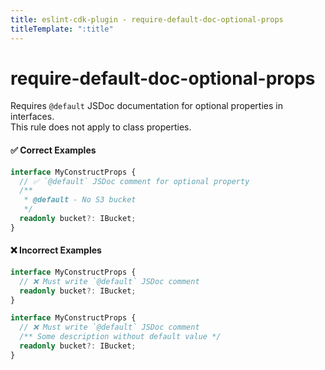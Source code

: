 ```yaml
---
title: eslint-cdk-plugin - require-default-doc-optional-props
titleTemplate: ":title"
---
```


# require-default-doc-optional-props

Requires `@default` JSDoc documentation for optional properties in interfaces.  
This rule does not apply to class properties.

#### ✅ Correct Examples

```ts
interface MyConstructProps {
  // ✅ `@default` JSDoc comment for optional property
  /**
   * @default - No S3 bucket
   */
  readonly bucket?: IBucket;
}
```

#### ❌ Incorrect Examples

```ts
interface MyConstructProps {
  // ❌ Must write `@default` JSDoc comment
  readonly bucket?: IBucket;
}
```

```ts
interface MyConstructProps {
  // ❌ Must write `@default` JSDoc comment
  /** Some description without default value */
  readonly bucket?: IBucket;
}
```
